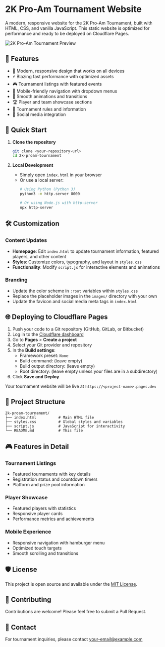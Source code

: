 # 2K Pro-Am Tournament Website

A modern, responsive website for the 2K Pro-Am Tournament, built with HTML, CSS, and vanilla JavaScript. This static website is optimized for performance and ready to be deployed on Cloudflare Pages.

![2K Pro-Am Tournament Preview](https://via.placeholder.com/1200x630/1a1a1a/ffffff?text=2K+Pro-Am+Tournament)

## 🌟 Features

- 🏀 Modern, responsive design that works on all devices
- ⚡ Blazing fast performance with optimized assets
- 🎮 Tournament listings with featured events
- 📱 Mobile-friendly navigation with dropdown menus
- 🎨 Smooth animations and transitions
- 🏆 Player and team showcase sections
- 📅 Tournament rules and information
- 🔗 Social media integration

## 🚀 Quick Start

1. **Clone the repository**
   ```bash
   git clone <your-repository-url>
   cd 2k-proam-tournament
   ```

2. **Local Development**
   - Simply open `index.html` in your browser
   - Or use a local server:
     ```bash
     # Using Python (Python 3)
     python3 -m http.server 8000
     
     # Or using Node.js with http-server
     npx http-server
     ```

## 🛠️ Customization

### Content Updates
- **Homepage**: Edit `index.html` to update tournament information, featured players, and other content
- **Styles**: Customize colors, typography, and layout in `styles.css`
- **Functionality**: Modify `script.js` for interactive elements and animations

### Branding
- Update the color scheme in `:root` variables within `styles.css`
- Replace the placeholder images in the `images/` directory with your own
- Update the favicon and social media meta tags in `index.html`

## 🌐 Deploying to Cloudflare Pages

1. Push your code to a Git repository (GitHub, GitLab, or Bitbucket)
2. Log in to the [Cloudflare dashboard](https://dash.cloudflare.com/)
3. Go to **Pages** > **Create a project**
4. Select your Git provider and repository
5. In the **Build settings**:
   - Framework preset: `None`
   - Build command: (leave empty)
   - Build output directory: (leave empty)
   - Root directory: (leave empty unless your files are in a subdirectory)
6. Click **Save and Deploy**

Your tournament website will be live at `https://<project-name>.pages.dev`

## 📁 Project Structure

```
2k-proam-tournament/
├── index.html          # Main HTML file
├── styles.css          # Global styles and variables
├── script.js           # JavaScript for interactivity
└── README.md           # This file
```

## 🎮 Features in Detail

### Tournament Listings
- Featured tournaments with key details
- Registration status and countdown timers
- Platform and prize pool information

### Player Showcase
- Featured players with statistics
- Responsive player cards
- Performance metrics and achievements

### Mobile Experience
- Responsive navigation with hamburger menu
- Optimized touch targets
- Smooth scrolling and transitions

## 🛡️ License

This project is open source and available under the [MIT License](LICENSE).

## 🤝 Contributing

Contributions are welcome! Please feel free to submit a Pull Request.

## 📧 Contact

For tournament inquiries, please contact [your-email@example.com](mailto:your-email@example.com)
